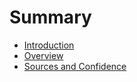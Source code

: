 # Summary

* [Introduction](README.md)
* [Overview](overview.md)
* [Sources and Confidence](sources_confidence.md)


